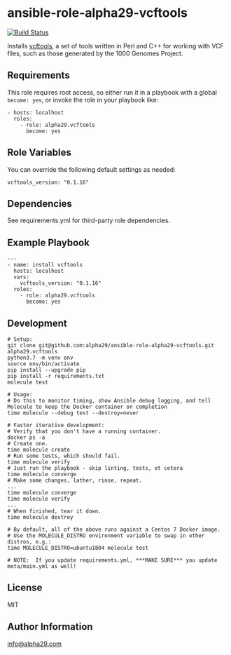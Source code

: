 ansible-role-alpha29-vcftools
=========
[![Build Status](https://travis-ci.org/alpha29/ansible-role-alpha29-vcftools.svg?branch=master)](https://travis-ci.org/alpha29/ansible-role-alpha29-vcftools)

Installs [vcftools](https://vcftools.github.io/), a set of tools written in Perl and C++ for working with VCF files, such as those generated by the 1000 Genomes Project.

Requirements
------------

This role requires root access, so either run it in a playbook with a global `become: yes`, or invoke the role in your playbook like:

    - hosts: localhost
      roles:
        - role: alpha29.vcftools
          become: yes

Role Variables
--------------

You can override the following default settings as needed:
```
vcftools_version: "0.1.16"
```

Dependencies
------------

See requirements.yml for third-party role dependencies.


Example Playbook
----------------
```
---
- name: install vcftools
  hosts: localhost
  vars:
    vcftools_version: "0.1.16"
  roles:
    - role: alpha29.vcftools
      become: yes
```

Development
------------
```
# Setup:
git clone git@github.com:alpha29/ansible-role-alpha29-vcftools.git alpha29.vcftools
python3.7 -m venv env
source env/bin/activate
pip install --upgrade pip
pip install -r requirements.txt
molecule test

# Usage:
# Do this to monitor timing, show Ansible debug logging, and tell Molecule to keep the Docker container on completion
time molecule --debug test --destroy=never

# Faster iterative development:
# Verify that you don't have a running container.
docker ps -a
# Create one.
time molecule create
# Run some tests, which should fail.
time molecule verify
# Just run the playbook - skip linting, tests, et cetera
time molecule converge
# Make some changes, lather, rinse, repeat.
...
time molecule converge
time molecule verify
...
# When finished, tear it down.
time molecule destroy

# By default, all of the above runs against a Centos 7 Docker image.  
# Use the MOLECULE_DISTRO environment variable to swap in other distros, e.g.: 
time MOLECULE_DISTRO=ubuntu1804 molecule test

# NOTE:  If you update requirements.yml, ***MAKE SURE*** you update meta/main.yml as well!
```

License
-------

MIT

Author Information
------------------

<info@alpha29.com>
